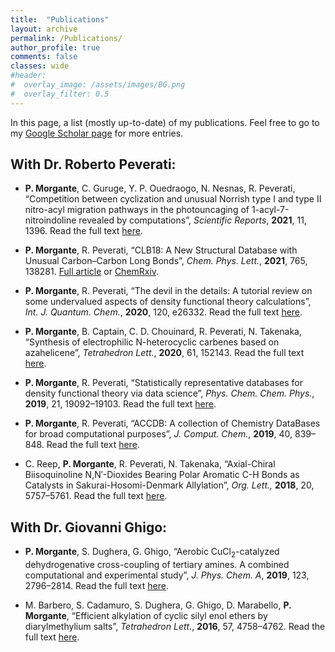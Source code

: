 ```yaml
---
title:  "Publications"
layout: archive
permalink: /Publications/
author_profile: true
comments: false
classes: wide
#header:
#  overlay_image: /assets/images/BG.png
#  overlay_filter: 0.5
---
```


In this page, a list (mostly up-to-date) of my publications. Feel free to go to my [Google Scholar page](https://scholar.google.com/citations?user=3A_n2scAAAAJ&hl=en#) for more entries. 

## With Dr. Roberto Peverati:

- **P. Morgante**, C. Guruge, Y. P. Ouedraogo, N. Nesnas, R. Peverati, “Competition between cyclization and unusual Norrish type I and type II nitro-acyl migration pathways in the photouncaging of 1-acyl-7-nitroindoline revealed by computations”, *Scientific Reports*, **2021**, 11, 1396. Read the full text [here](https://www.nature.com/articles/s41598-020-79701-4).

- **P. Morgante**, R. Peverati, “CLB18: A New Structural Database with Unusual Carbon–Carbon Long Bonds”, *Chem. Phys. Lett.*, **2021**, 765, 138281. [Full article](https://www.sciencedirect.com/science/article/abs/pii/S0009261420311805) or [ChemRxiv](https://chemrxiv.org/articles/preprint/CLB18_A_New_Structural_Database_with_Unusual_Carbon_Carbon_Long_Bonds/13225118). 

- **P. Morgante**, R. Peverati, “The devil in the details: A tutorial review on some undervalued aspects of density functional theory calculations”, *Int. J. Quantum. Chem.*, **2020**, 120, e26332. Read the full text [here](https://onlinelibrary.wiley.com/doi/full/10.1002/qua.26332).

- **P. Morgante**, B. Captain, C. D. Chouinard, R. Peverati, N. Takenaka, “Synthesis of electrophilic N-heterocyclic carbenes based on azahelicene”, *Tetrahedron
  Lett.*, **2020**, 61, 152143. Read the full text [here](https://www.sciencedirect.com/science/article/abs/pii/S0040403920306031).

- **P. Morgante**, R. Peverati, “Statistically representative databases for density functional theory via data science”, *Phys. Chem. Chem. Phys.*, **2019**, 21, 19092–19103. Read the full text [here](https://pubs.rsc.org/en/content/articlelanding/2019/cp/c9cp03211h/unauth#!divAbstract).

- **P. Morgante**, R. Peverati, “ACCDB: A collection of Chemistry DataBases for broad computational purposes”, *J. Comput. Chem.*, **2019**, 40, 839–848. Read the full text [here](https://onlinelibrary.wiley.com/doi/abs/10.1002/jcc.25761).

- C. Reep, **P. Morgante**, R. Peverati, N. Takenaka, “Axial-Chiral Biisoquinoline N,N′-Dioxides Bearing Polar Aromatic C-H Bonds as Catalysts in Sakurai-Hosomi-Denmark Allylation”, *Org. Lett.,* **2018**, 20, 5757–5761. Read the full text [here](https://pubs.acs.org/doi/abs/10.1021/acs.orglett.8b02457).

## With Dr. Giovanni Ghigo:

- **P. Morgante**, S. Dughera, G. Ghigo, “Aerobic CuCl<sub>2</sub>-catalyzed dehydrogenative cross-coupling of tertiary amines. A combined computational and experimental study”, *J. Phys. Chem. A*, **2019**, 123, 2796–2814. Read the full text [here](https://pubs.acs.org/doi/abs/10.1021/acs.jpca.9b00324).

- M. Barbero, S. Cadamuro, S. Dughera, G. Ghigo, D. Marabello, **P. Morgante**, “Efficient alkylation of cyclic silyl enol ethers by diarylmethylium salts”, *Tetrahedron Lett.*, **2016**, 57, 4758–4762. Read the full text [here](https://www.sciencedirect.com/science/article/abs/pii/S004040391631200X).


